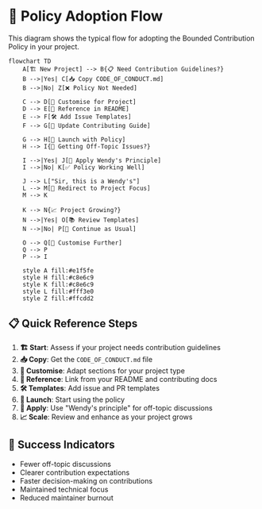 # 🚀 Policy Adoption Flow

This diagram shows the typical flow for adopting the Bounded Contribution Policy in your project.

```mermaid
flowchart TD
    A[🏗️ New Project] --> B{📋 Need Contribution Guidelines?}
    B -->|Yes| C[📥 Copy CODE_OF_CONDUCT.md]
    B -->|No| Z[❌ Policy Not Needed]

    C --> D[🔧 Customise for Project]
    D --> E[📝 Reference in README]
    E --> F[🛠️ Add Issue Templates]
    F --> G[🔗 Update Contributing Guide]

    G --> H[🎉 Launch with Policy]
    H --> I{🤔 Getting Off-Topic Issues?}

    I -->|Yes| J[🍔 Apply Wendy's Principle]
    I -->|No| K[✅ Policy Working Well]

    J --> L["Sir, this is a Wendy's"]
    L --> M[🎯 Redirect to Project Focus]
    M --> K

    K --> N{📈 Project Growing?}
    N -->|Yes| O[📚 Review Templates]
    N -->|No| P[🔄 Continue as Usual]

    O --> Q[🎨 Customise Further]
    Q --> P
    P --> I

    style A fill:#e1f5fe
    style H fill:#c8e6c9
    style K fill:#c8e6c9
    style L fill:#fff3e0
    style Z fill:#ffcdd2
```

## 📋 Quick Reference Steps

1. **🏗️ Start**: Assess if your project needs contribution guidelines
2. **📥 Copy**: Get the `CODE_OF_CONDUCT.md` file
3. **🔧 Customise**: Adapt sections for your project type
4. **📝 Reference**: Link from your README and contributing docs
5. **🛠️ Templates**: Add issue and PR templates
6. **🎉 Launch**: Start using the policy
7. **🍔 Apply**: Use "Wendy's principle" for off-topic discussions
8. **📈 Scale**: Review and enhance as your project grows

## 🎯 Success Indicators

- Fewer off-topic discussions
- Clearer contribution expectations
- Faster decision-making on contributions
- Maintained technical focus
- Reduced maintainer burnout
